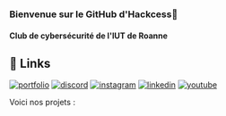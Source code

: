 ### Bienvenue sur le GitHub d'Hackcess👋

#### Club de cybersécurité de l'IUT de Roanne

## 🔗 Links
[![portfolio](https://img.shields.io/badge/WEBSITE-000?style=for-the-badge&logo=ko-fi&logoColor=white)](https://hackcess.org/)
[![discord](https://img.shields.io/badge/discord-0A66C2?style=for-the-badge&logo=discord&logoColor=white)](https://discord.io/hackcess)
[![instagram](https://img.shields.io/badge/instagram-1DA1F2?style=for-the-badge&logo=Instagram&logoColor=white)](https://www.instagram.com/hack_cess)
[![linkedin](https://img.shields.io/badge/linkedin-0A66C2?style=for-the-badge&logo=linkedin&logoColor=white)](https://www.linkedin.com/company/hackcess/)
[![youtube](https://img.shields.io/badge/youtube-0A66C2?style=for-the-badge&logo=youtube&logoColor=red)](https://www.youtube.com/@hackcess_org)


Voici nos projets :
